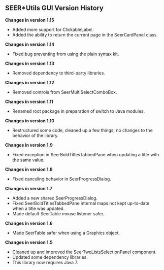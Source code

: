 ## SEER*Utils GUI Version History

**Changes in version 1.15**

- Added more support for ClickableLabel.
- Added the ability to return the current page in the SeerCardPanel class.

**Changes in version 1.14**

- Fixed bug preventing from using the plain syntax kit.

**Changes in version 1.13**

- Removed dependency to third-party libraries.

**Changes in version 1.12**

- Removed controls from SeerMultiSelectComboBox.

**Changes in version 1.11**

- Renamed root package in preparation of switch to Java modules.

**Changes in version 1.10**

- Restructured some code, cleaned up a few things; no changes to the behavior of the library.

**Changes in version 1.9**

- Fixed exception in SeerBoldTitlesTabbedPane when updating a title with the same value.

**Changes in version 1.8**

- Fixed canceling behavior in SeerProgressDialog.

**Changes in version 1.7**

- Added a new shared SeerProgressDialog.
- Fixed SeerBoldTitlesTabbedPane internal maps not kept up-to-date when a title was updated.
- Made default SeerTable mouse listener safer.

**Changes in version 1.6**

- Made SeerTable safer when using a Graphics object.

**Changes in version 1.5**

- Cleaned up and improved the SeerTwoListsSelectionPanel component.
- Updated some dependency libraries.
- This library now requires Java 7.
